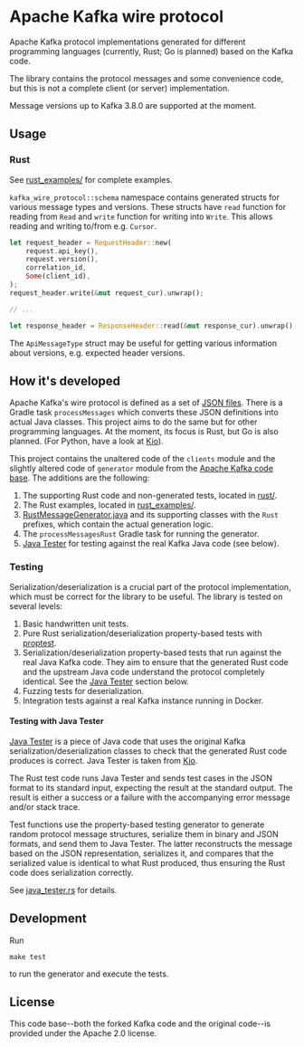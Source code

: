 # Apache Kafka wire protocol

Apache Kafka protocol implementations generated for different programming languages (currently, Rust; Go is planned) based on the Kafka code.

The library contains the protocol messages and some convenience code, but this is not a complete client (or server) implementation. 

Message versions up to Kafka 3.8.0 are supported at the moment.

## Usage

### Rust

See [rust_examples/](rust_examples/) for complete examples.

`kafka_wire_protocol::schema` namespace contains generated structs for various message types and versions. These structs have `read` function for reading from `Read` and `write` function for writing into `Write`. This allows reading and writing to/from e.g. `Cursor`.

```rust
let request_header = RequestHeader::new(
    request.api_key(),
    request.version(),
    correlation_id,
    Some(client_id),
);
request_header.write(&mut request_cur).unwrap();

// ...

let response_header = ResponseHeader::read(&mut response_cur).unwrap();
```

The `ApiMessageType` struct may be useful for getting various information about versions, e.g. expected header versions.

## How it's developed

Apache Kafka's wire protocol is defined as a set of [JSON files](clients/src/main/resources/common/message). There is a Gradle task `processMessages` which converts these JSON definitions into actual Java classes. This project aims to do the same but for other programming languages. At the moment, its focus is Rust, but Go is also planned. (For Python, have a look at [Kio](https://github.com/Aiven-open/kio)).

This project contains the unaltered code of the `clients` module and the slightly altered code of `generator` module from the [Apache Kafka code base](https://github.com/apache/kafka). The additions are the following:

1. The supporting Rust code and non-generated tests, located in [rust/](rust/).
2. The Rust examples, located in [rust_examples/](rust_examples/).
3. [RustMessageGenerator.java](java/org/apache/kafka/message/RustMessageGenerator.java) and its supporting classes with the `Rust` prefixes, which contain the actual generation logic.
4. The `processMessagesRust` Gradle task for running the generator.
5. [Java Tester](java-tester/) for testing against the real Kafka Java code (see below).

### Testing

Serialization/deserialization is a crucial part of the protocol implementation, which must be correct for the library to be useful. The library is tested on several levels:
1. Basic handwritten unit tests.
2. Pure Rust serialization/deserialization property-based tests with [proptest](https://crates.io/crates/proptest).
3. Serialization/deserialization property-based tests that run against the real Java Kafka code. They aim to ensure that the generated Rust code and the upstream Java code understand the protocol completely identical. See the [Java Tester](#testing-with-java-tester) section below.
4. Fuzzing tests for deserialization.
5. Integration tests against a real Kafka instance running in Docker.

#### Testing with Java Tester

[Java Tester](java-tester/) is a piece of Java code that uses the original Kafka serialization/deserialization classes to check that the generated Rust code produces is correct. Java Tester is taken from [Kio](https://github.com/Aiven-Open/kio).

The Rust test code runs Java Tester and sends test cases in the JSON format to its standard input, expecting the result at the standard output. The result is either a success or a failure with the accompanying error message and/or stack trace.

Test functions use the property-based testing generator to generate random protocol message structures, serialize them in binary and JSON formats, and send them to Java Tester. The latter reconstructs the message based on the JSON representation, serializes it, and compares that the serialized value is identical to what Rust produced, thus ensuring the Rust code does serialization correctly.

See [java_tester.rs](rust/src/test_utils/java_tester.rs) for details.

## Development

Run
```shell
make test
```
to run the generator and execute the tests.

## License

This code base--both the forked Kafka code and the original code--is provided under the Apache 2.0 license. 
